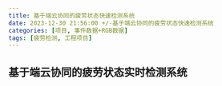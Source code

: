 ```yaml
---
title: 基于端云协同的疲劳状态快速检测系统
date: 2023-12-30 21:56:00 +/-基于端云协同的疲劳状态快速检测系统
categories: [项目, 事件数据+RGB数据]
tags: [疲劳检测, 工程项目]
---
```


## 基于端云协同的疲劳状态实时检测系统
